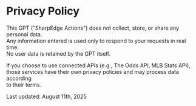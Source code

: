 # Privacy Policy

This GPT ("SharpEdge Actions") does not collect, store, or share any personal data.  
Any information entered is used only to respond to your requests in real time.  
No user data is retained by the GPT itself.  

If you choose to use connected APIs (e.g., The Odds API, MLB Stats API),  
those services have their own privacy policies and may process data according  
to their terms.

Last updated: August 11th, 2025
